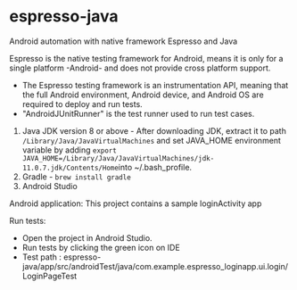 # espresso-java
Android automation with native framework Espresso and Java

Espresso is the native testing framework for Android, means it is only for a single platform -Android- and does not provide cross platform support.

- The Espresso testing framework is an instrumentation API, meaning that the full Android environment, Android device, and Android OS are required to deploy and run tests.
- "AndroidJUnitRunner" is the test runner used to run test cases.

1. Java JDK version 8 or above - After downloading JDK, extract it to path `/Library/Java/JavaVirtualMachines` and set JAVA_HOME environment variable by adding `export JAVA_HOME=/Library/Java/JavaVirtualMachines/jdk-11.0.7.jdk/Contents/Home`into ~/.bash_profile.
2. Gradle - `brew install gradle`
3. Android Studio

Android application:
This project contains a sample loginActivity app

Run tests:
- Open the project in Android Studio. 
- Run tests by clicking the green icon on IDE
- Test path : espresso-java/app/src/androidTest/java/com.example.espresso_loginapp.ui.login/LoginPageTest
